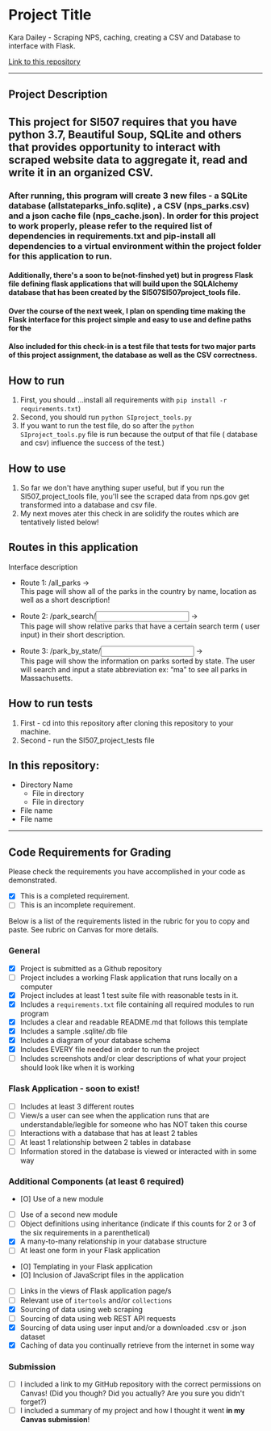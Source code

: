 # Project Title

Kara Dailey - Scraping NPS, caching, creating a CSV and Database to interface with Flask.

[Link to this repository](https://github.com/kdails/final_project_checkin)

---

## Project Description

<h2>This project for SI507 requires that you have python 3.7, Beautiful Soup, SQLite and others that provides opportunity to interact with scraped website data to aggregate it, read and write it in an organized CSV. </h2>
<h3>After running, this program will create 3 new files - a SQLite database (allstateparks_info.sqlite) , a CSV (nps_parks.csv) and a json cache file (nps_cache.json). In order for this project to work properly, please refer to the required list of dependencies in requirements.txt and pip-install all dependencies to a virtual environment within the project folder for this application to run.</h3>

<h4> Additionally, there's a soon to be(not-finshed yet) but in progress Flask file defining flask applications that will build upon the SQLAlchemy database that has been created by the SI507SI507project_tools file.</h4>

<h4> Over the course of the next week, I plan on spending time making the Flask interface for this project simple and easy to use and define paths for the  </h4>

<h4> Also included for this check-in is a test file that tests for two major parts of this project assignment, the database as well as the CSV correctness.

## How to run

1. First, you should ...install all requirements with `pip install -r requirements.txt`)
2. Second, you should run `python SIproject_tools.py`
3. If you want to run the test file, do so after the `python SIproject_tools.py` file is run because the output of that file ( database and csv) influence the success of the test.)

## How to use

1. So far we don't have anything super useful, but if you run the SI507_project_tools file, you'll see the scraped data from nps.gov get transformed into a database and csv file.
2. My next moves ater this check in are solidify the routes which are tentatively listed below!

## Routes in this application

Interface description
- Route 1: /all_parks   →   
  This page will show all of the parks in the country by name, location as well as a short description!

- Route 2: /park_search/<input> →   
  This page will show relative parks that have a certain search term ( user input) in their short description.

- Route 3: /park_by_state/<input>  →   
  This page will show the information on parks sorted by state. The user will search and input a state abbreviation ex: “ma”  to see all parks in Massachusetts.


## How to run tests
1. First - cd into this repository after cloning this repository to your machine.
2. Second - run the SI507_project_tests file

## In this repository:
- Directory Name
  - File in directory
  - File in directory
- File name
- File name

---
## Code Requirements for Grading
Please check the requirements you have accomplished in your code as demonstrated.
- [x] This is a completed requirement.
- [ ] This is an incomplete requirement.

Below is a list of the requirements listed in the rubric for you to copy and paste.  See rubric on Canvas for more details.

### General
- [X] Project is submitted as a Github repository
- [ ] Project includes a working Flask application that runs locally on a computer
- [X] Project includes at least 1 test suite file with reasonable tests in it.
- [X] Includes a `requirements.txt` file containing all required modules to run program
- [X] Includes a clear and readable README.md that follows this template
- [X] Includes a sample .sqlite/.db file
- [X] Includes a diagram of your database schema
- [X] Includes EVERY file needed in order to run the project
- [ ] Includes screenshots and/or clear descriptions of what your project should look like when it is working

### Flask Application - soon to exist!
- [ ] Includes at least 3 different routes
- [ ] View/s a user can see when the application runs that are understandable/legible for someone who has NOT taken this course
- [ ] Interactions with a database that has at least 2 tables
- [ ] At least 1 relationship between 2 tables in database
- [ ] Information stored in the database is viewed or interacted with in some way

### Additional Components (at least 6 required)
- [O] Use of a new module
- [ ] Use of a second new module
- [ ] Object definitions using inheritance (indicate if this counts for 2 or 3 of the six requirements in a parenthetical)
- [X] A many-to-many relationship in your database structure
- [ ] At least one form in your Flask application
- [O] Templating in your Flask application
- [O] Inclusion of JavaScript files in the application
- [ ] Links in the views of Flask application page/s
- [ ] Relevant use of `itertools` and/or `collections`
- [X] Sourcing of data using web scraping
- [ ] Sourcing of data using web REST API requests
- [X] Sourcing of data using user input and/or a downloaded .csv or .json dataset
- [X] Caching of data you continually retrieve from the internet in some way

### Submission
- [ ] I included a link to my GitHub repository with the correct permissions on Canvas! (Did you though? Did you actually? Are you sure you didn't forget?)
- [ ] I included a summary of my project and how I thought it went **in my Canvas submission**!
